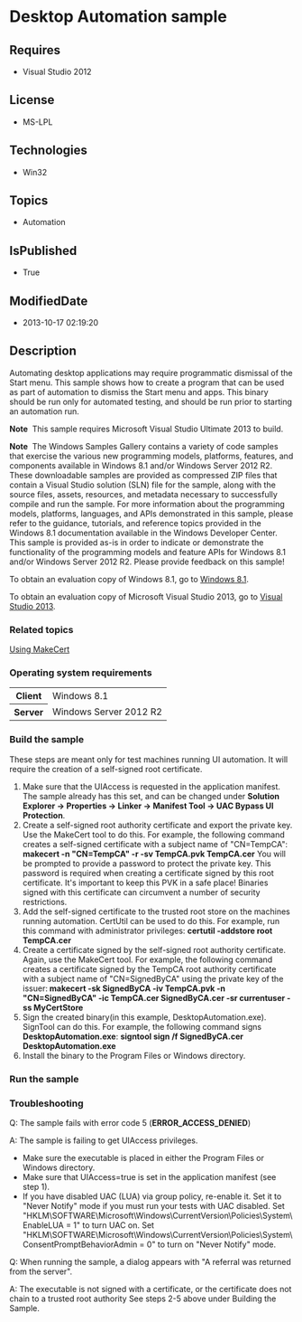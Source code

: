 # Desktop Automation sample
## Requires
* Visual Studio 2012
## License
* MS-LPL
## Technologies
* Win32
## Topics
* Automation
## IsPublished
* True
## ModifiedDate
* 2013-10-17 02:19:20
## Description

<div id="mainSection">
<p>Automating desktop applications may require programmatic dismissal of the Start menu. This sample shows how to create a program that can be used as part of automation to dismiss the Start menu and apps. This binary should be run only for automated testing,
 and should be run prior to starting an automation run. </p>
<p></p>
<p class="note"><b>Note</b>&nbsp;&nbsp;This sample requires Microsoft Visual Studio Ultimate&nbsp;2013 to build.
</p>
<p></p>
<p class="note"><b>Note</b>&nbsp;&nbsp;The Windows Samples Gallery contains a variety of code samples that exercise the various new programming models, platforms, features, and components available in Windows&nbsp;8.1 and/or Windows Server&nbsp;2012&nbsp;R2. These downloadable samples
 are provided as compressed ZIP files that contain a Visual Studio solution (SLN) file for the sample, along with the source files, assets, resources, and metadata necessary to successfully compile and run the sample. For more information about the programming
 models, platforms, languages, and APIs demonstrated in this sample, please refer to the guidance, tutorials, and reference topics provided in the Windows&nbsp;8.1 documentation available in the Windows Developer Center. This sample is provided as-is in order to
 indicate or demonstrate the functionality of the programming models and feature APIs for Windows&nbsp;8.1 and/or Windows Server&nbsp;2012&nbsp;R2. Please provide feedback on this sample!</p>
<p>To obtain an evaluation copy of Windows&nbsp;8.1, go to <a href="http://go.microsoft.com/fwlink/p/?linkid=301696">
Windows&nbsp;8.1</a>.</p>
<p>To obtain an evaluation copy of Microsoft Visual Studio&nbsp;2013, go to <a href="http://go.microsoft.com/fwlink/p/?linkid=301697">
Visual Studio&nbsp;2013</a>.</p>
<h3><a id="related_topics"></a>Related topics</h3>
<dl><dt><a href="security.using_makecert">Using MakeCert</a> </dt></dl>
<h3>Operating system requirements</h3>
<table>
<tbody>
<tr>
<th>Client</th>
<td><dt>Windows&nbsp;8.1 </dt></td>
</tr>
<tr>
<th>Server</th>
<td><dt>Windows Server&nbsp;2012&nbsp;R2 </dt></td>
</tr>
</tbody>
</table>
<h3>Build the sample</h3>
<p>These steps are meant only for test machines running UI automation. It will require the creation of a self-signed root certificate.</p>
<ol>
<li>Make sure that the UIAccess is requested in the application manifest. The sample already has this set, and can be changed under
<b>Solution Explorer -&gt; Properties -&gt; Linker -&gt; Manifest Tool -&gt; UAC Bypass UI Protection</b>.
</li><li>Create a self-signed root authority certificate and export the private key. Use the MakeCert tool to do this. For example, the following command creates a self-signed certificate with a subject name of &quot;CN=TempCA&quot;:
<b>makecert -n &quot;CN=TempCA&quot; -r -sv TempCA.pvk TempCA.cer</b> You will be prompted to provide a password to protect the private key. This password is required when creating a certificate signed by this root certificate. It's important to keep this PVK in a safe
 place! Binaries signed with this certificate can circumvent a number of security restrictions.
</li><li>Add the self-signed certificate to the trusted root store on the machines running automation. CertUtil can be used to do this. For example, run this command with administrator privileges:
<b>certutil -addstore root TempCA.cer</b> </li><li>Create a certificate signed by the self-signed root authority certificate. Again, use the MakeCert tool. For example, the following command creates a certificate signed by the TempCA root authority certificate with a subject name of &quot;CN=SignedByCA&quot; using
 the private key of the issuer:<b> makecert -sk SignedByCA -iv TempCA.pvk -n &quot;CN=SignedByCA&quot; -ic TempCA.cer SignedByCA.cer -sr currentuser -ss MyCertStore
</b></li><li>Sign the created binary(in this example, DesktopAutomation.exe). SignTool can do this. For example, the following command signs
<b>DesktopAutomation.exe</b>: <b>signtool sign /f SignedByCA.cer DesktopAutomation.exe</b>
</li><li>Install the binary to the Program Files or Windows directory. </li></ol>
<p></p>
<h3>Run the sample</h3>
<h3><a id="Troubleshooting"></a><a id="troubleshooting"></a><a id="TROUBLESHOOTING"></a>Troubleshooting</h3>
<p>Q: The sample fails with error code 5 (<b>ERROR_ACCESS_DENIED</b>) </p>
<p>A: The sample is failing to get UIAccess privileges. </p>
<ul>
<li>Make sure the executable is placed in either the Program Files or Windows directory.
</li><li>Make sure that UIAccess=true is set in the application manifest (see step 1).
</li><li>If you have disabled UAC (LUA) via group policy, re-enable it. Set it to &quot;Never Notify&quot; mode if you must run your tests with UAC disabled. Set &quot;HKLM\SOFTWARE\Microsoft\Windows\CurrentVersion\Policies\System\EnableLUA = 1&quot; to turn UAC on. Set &quot;HKLM\SOFTWARE\Microsoft\Windows\CurrentVersion\Policies\System\ConsentPromptBehaviorAdmin
 = 0&quot; to turn on &quot;Never Notify&quot; mode. </li></ul>
<p></p>
<p>Q: When running the sample, a dialog appears with &quot;A referral was returned from the server&quot;.
</p>
<p>A: The executable is not signed with a certificate, or the certificate does not chain to a trusted root authority See steps 2-5 above under Building the Sample.
</p>
</div>
